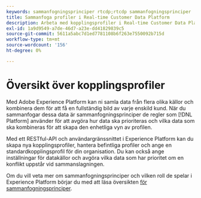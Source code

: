 ```yaml
---
keywords: sammanfogningsprinciper rtcdp;rtcdp sammanfogningsprinciper
title: Sammanfoga profiler i Real-time Customer Data Platform
description: Arbeta med kopplingsprofiler i Real-time Customer Data Platform
exl-id: 1a9d9549-a7de-46d7-a23e-dd41829839c5
source-git-commit: 5611a5abc7d1ed7781108b6f263e7550092b715d
workflow-type: tm+mt
source-wordcount: '156'
ht-degree: 0%

---
```


# Översikt över kopplingsprofiler

Med Adobe Experience Platform kan ni samla data från flera olika källor och kombinera dem för att få en fullständig bild av varje enskild kund. När du sammanfogar dessa data är sammanfogningsprinciper de regler som [!DNL Platform] använder för att avgöra hur data ska prioriteras och vilka data som ska kombineras för att skapa den enhetliga vyn av profilen.

Med ett RESTful-API och användargränssnittet i Experience Platform kan du skapa nya kopplingsprofiler, hantera befintliga profiler och ange en standardkopplingsprofil för din organisation. Du kan också ange inställningar för datakällor och avgöra vilka data som har prioritet om en konflikt uppstår vid sammanslagningen.

Om du vill veta mer om sammanfogningsprinciper och vilken roll de spelar i Experience Platform börjar du med att läsa översikten [för sammanfogningsprinciper](../../profile/merge-policies/overview.md).

